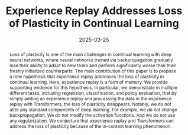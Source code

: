 ---
title: "Experience Replay Addresses Loss of Plasticity in Continual Learning"
authors: "<b>Jiuqi Wang</b> , Rohan Chandra, Shangtong Zhang"
collection: publications
permalink: /publication/2025-03-25-LOP
excerpt:
date: 2025-03-25
venue: 'arXiv'
paperurl: 'https://arxiv.org/abs/2503.20018'
citation:
abstract: "Loss of plasticity is one of the main challenges in continual learning with deep neural networks, where neural networks trained via backpropagation gradually lose their ability to adapt to new tasks and perform significantly worse than their freshly initialized counterparts. The main contribution of this paper is to propose a new hypothesis that experience replay addresses the loss of plasticity in continual learning. Here, experience replay is a form of memory. We provide supporting evidence for this hypothesis. In particular, we demonstrate in multiple different tasks, including regression, classification, and policy evaluation, that by simply adding an experience replay and processing the data in the experience replay with Transformers, the loss of plasticity disappears. Notably, we do not alter any standard components of deep learning. For example, we do not change backpropagation. We do not modify the activation functions. And we do not use any regularization. We conjecture that experience replay and Transformers can address the loss of plasticity because of the in-context learning phenomenon."
---